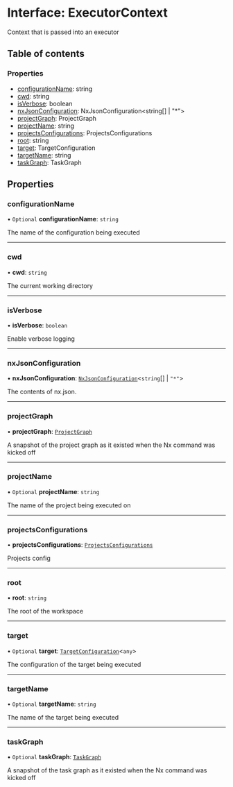 # Interface: ExecutorContext

Context that is passed into an executor

## Table of contents

### Properties

- [configurationName](../../reference/core-api/devkit/documents/ExecutorContext#configurationname): string
- [cwd](../../reference/core-api/devkit/documents/ExecutorContext#cwd): string
- [isVerbose](../../reference/core-api/devkit/documents/ExecutorContext#isverbose): boolean
- [nxJsonConfiguration](../../reference/core-api/devkit/documents/ExecutorContext#nxjsonconfiguration): NxJsonConfiguration<string[] | "\*">
- [projectGraph](../../reference/core-api/devkit/documents/ExecutorContext#projectgraph): ProjectGraph
- [projectName](../../reference/core-api/devkit/documents/ExecutorContext#projectname): string
- [projectsConfigurations](../../reference/core-api/devkit/documents/ExecutorContext#projectsconfigurations): ProjectsConfigurations
- [root](../../reference/core-api/devkit/documents/ExecutorContext#root): string
- [target](../../reference/core-api/devkit/documents/ExecutorContext#target): TargetConfiguration<any>
- [targetName](../../reference/core-api/devkit/documents/ExecutorContext#targetname): string
- [taskGraph](../../reference/core-api/devkit/documents/ExecutorContext#taskgraph): TaskGraph

## Properties

### configurationName

• `Optional` **configurationName**: `string`

The name of the configuration being executed

---

### cwd

• **cwd**: `string`

The current working directory

---

### isVerbose

• **isVerbose**: `boolean`

Enable verbose logging

---

### nxJsonConfiguration

• **nxJsonConfiguration**: [`NxJsonConfiguration`](../../reference/core-api/devkit/documents/NxJsonConfiguration)\<`string`[] \| `"*"`\>

The contents of nx.json.

---

### projectGraph

• **projectGraph**: [`ProjectGraph`](../../reference/core-api/devkit/documents/ProjectGraph)

A snapshot of the project graph as
it existed when the Nx command was kicked off

---

### projectName

• `Optional` **projectName**: `string`

The name of the project being executed on

---

### projectsConfigurations

• **projectsConfigurations**: [`ProjectsConfigurations`](../../reference/core-api/devkit/documents/ProjectsConfigurations)

Projects config

---

### root

• **root**: `string`

The root of the workspace

---

### target

• `Optional` **target**: [`TargetConfiguration`](../../reference/core-api/devkit/documents/TargetConfiguration)\<`any`\>

The configuration of the target being executed

---

### targetName

• `Optional` **targetName**: `string`

The name of the target being executed

---

### taskGraph

• `Optional` **taskGraph**: [`TaskGraph`](../../reference/core-api/devkit/documents/TaskGraph)

A snapshot of the task graph as
it existed when the Nx command was kicked off

